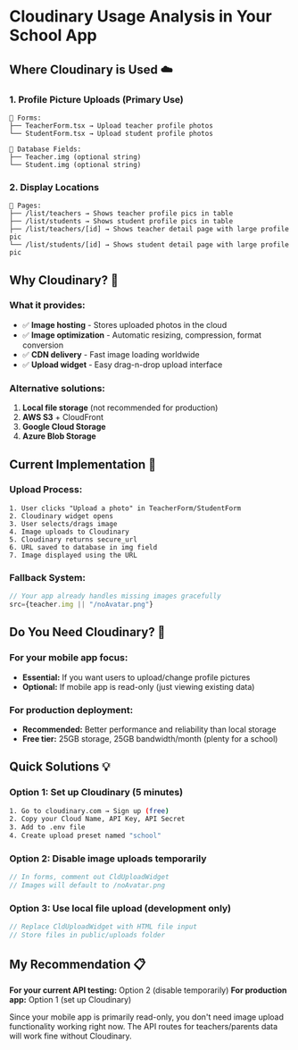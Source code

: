 # Cloudinary Usage Analysis in Your School App

## Where Cloudinary is Used ☁️

### 1. **Profile Picture Uploads** (Primary Use)
```
📁 Forms:
├── TeacherForm.tsx → Upload teacher profile photos
└── StudentForm.tsx → Upload student profile photos

📁 Database Fields:
├── Teacher.img (optional string)
└── Student.img (optional string)
```

### 2. **Display Locations**
```
📱 Pages:
├── /list/teachers → Shows teacher profile pics in table
├── /list/students → Shows student profile pics in table  
├── /list/teachers/[id] → Shows teacher detail page with large profile pic
└── /list/students/[id] → Shows student detail page with large profile pic
```

## Why Cloudinary? 🤔

### **What it provides:**
- ✅ **Image hosting** - Stores uploaded photos in the cloud
- ✅ **Image optimization** - Automatic resizing, compression, format conversion
- ✅ **CDN delivery** - Fast image loading worldwide
- ✅ **Upload widget** - Easy drag-n-drop upload interface

### **Alternative solutions:**
1. **Local file storage** (not recommended for production)
2. **AWS S3** + CloudFront
3. **Google Cloud Storage**
4. **Azure Blob Storage**

## Current Implementation 🔧

### Upload Process:
```
1. User clicks "Upload a photo" in TeacherForm/StudentForm
2. Cloudinary widget opens
3. User selects/drags image
4. Image uploads to Cloudinary
5. Cloudinary returns secure_url
6. URL saved to database in img field
7. Image displayed using the URL
```

### Fallback System:
```typescript
// Your app already handles missing images gracefully
src={teacher.img || "/noAvatar.png"}
```

## Do You Need Cloudinary? 🎯

### **For your mobile app focus:**
- **Essential:** If you want users to upload/change profile pictures
- **Optional:** If mobile app is read-only (just viewing existing data)

### **For production deployment:**
- **Recommended:** Better performance and reliability than local storage
- **Free tier:** 25GB storage, 25GB bandwidth/month (plenty for a school)

## Quick Solutions 💡

### Option 1: Set up Cloudinary (5 minutes)
```bash
1. Go to cloudinary.com → Sign up (free)
2. Copy your Cloud Name, API Key, API Secret
3. Add to .env file
4. Create upload preset named "school"
```

### Option 2: Disable image uploads temporarily
```typescript
// In forms, comment out CldUploadWidget
// Images will default to /noAvatar.png
```

### Option 3: Use local file upload (development only)
```typescript
// Replace CldUploadWidget with HTML file input
// Store files in public/uploads folder
```

## My Recommendation 📋

**For your current API testing:** Option 2 (disable temporarily)
**For production app:** Option 1 (set up Cloudinary)

Since your mobile app is primarily read-only, you don't need image upload functionality working right now. The API routes for teachers/parents data will work fine without Cloudinary.
